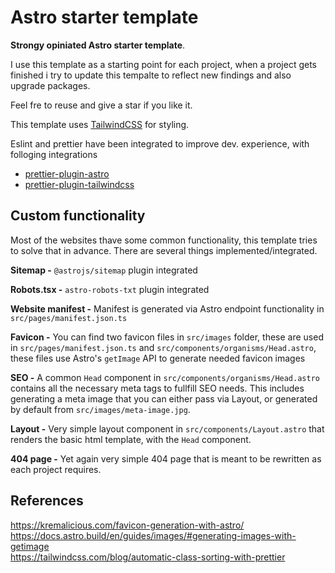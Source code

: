 # Astro starter template

**Strongy opiniated Astro starter template**.

I use this template as a starting point for each project, when a project gets finished i try to update this tempalte to reflect new findings and also upgrade packages.

Feel fre to reuse and give a star if you like it.

This template uses [TailwindCSS](https://tailwindcss.com/) for styling.

Eslint and prettier have been integrated to improve dev. experience, with folloging integrations

- [prettier-plugin-astro](https://github.com/withastro/prettier-plugin-astro)
- [prettier-plugin-tailwindcss](https://github.com/tailwindlabs/prettier-plugin-tailwindcss)

## Custom functionality

Most of the websites thave some common functionality, this template tries to solve that in advance. There are several things implemented/integrated.

**Sitemap -** `@astrojs/sitemap` plugin integrated

**Robots.tsx -** `astro-robots-txt` plugin integrated

**Website manifest -** Manifest is generated via Astro endpoint functionality in `src/pages/manifest.json.ts`

**Favicon -** You can find two favicon files in `src/images` folder, these are used in `src/pages/manifest.json.ts` and `src/components/organisms/Head.astro`, these files use Astro's `getImage` API to generate needed favicon images

**SEO -** A common `Head` component in `src/components/organisms/Head.astro` contains all the necessary meta tags to fullfill SEO needs. This includes generating a meta image that you can either pass via Layout, or generated by default from `src/images/meta-image.jpg`.

**Layout -** Very simple layout component in `src/components/Layout.astro` that renders the basic html template, with the `Head` component.

**404 page -** Yet again very simple 404 page that is meant to be rewritten as each project requires.

## References

https://kremalicious.com/favicon-generation-with-astro/  
https://docs.astro.build/en/guides/images/#generating-images-with-getimage  
https://tailwindcss.com/blog/automatic-class-sorting-with-prettier
